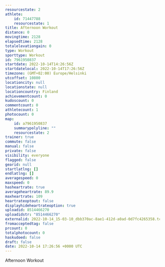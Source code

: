 ```yaml
---
resourcestate: 2
athlete:
    id: 71447788
    resourcestate: 1
title: Afternoon Workout
distance: 0
movingtime: 2128
elapsedtime: 2128
totalelevationgain: 0
type: Workout
sporttype: Workout
id: 7961950837
startdate: 2022-10-14T14:26:56Z
startdatelocal: 2022-10-14T17:26:56Z
timezone: (GMT+02:00) Europe/Helsinki
utcoffset: 10800
locationcity: null
locationstate: null
locationcountry: Finland
achievementcount: 0
kudoscount: 0
commentcount: 0
athletecount: 1
photocount: 0
map:
    id: a7961950837
    summarypolyline: ""
    resourcestate: 2
trainer: true
commute: false
manual: false
private: false
visibility: everyone
flagged: false
gearid: null
startlatlng: []
endlatlng: []
averagespeed: 0
maxspeed: 0
hasheartrate: true
averageheartrate: 89.9
maxheartrate: 109
heartrateoptout: false
displayhideheartrateoption: true
uploadid: 8514466270
uploadidstr: "8514466270"
externalid: 2022-10-14_15-03-10_dbb370ac-8ae1-412d-a0ad-0d7fc4265358.tcx
fromacceptedtag: false
prcount: 0
totalphotocount: 0
haskudoed: false
draft: false
date: 2022-10-14 17:26:56 +0000 UTC
---
```

Afternoon Workout